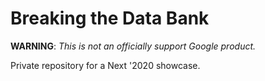 # Breaking the Data Bank

**WARNING**: _This is not an officially support Google product._ 


Private repository for a Next '2020 showcase.
